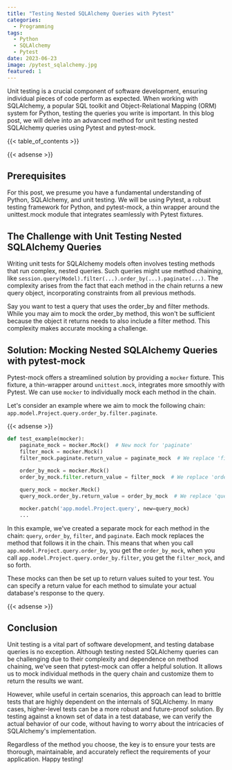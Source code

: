 ```yaml
---
title: "Testing Nested SQLAlchemy Queries with Pytest"
categories:
  - Programming
tags:
  - Python
  - SQLAlchemy
  - Pytest
date: 2023-06-23
image: /pytest_sqlalchemy.jpg
featured: 1
---
```

Unit testing is a crucial component of software development, ensuring individual pieces of code perform as expected. When working with SQLAlchemy, a popular SQL toolkit and Object-Relational Mapping (ORM) system for Python, testing the queries you write is important. In this blog post, we will delve into an advanced method for unit testing nested SQLAlchemy queries using Pytest and pytest-mock.

{{< table_of_contents >}}

{{< adsense >}}

## Prerequisites
For this post, we presume you have a fundamental understanding of Python, SQLAlchemy, and unit testing. We will be using Pytest, a robust testing framework for Python, and pytest-mock, a thin wrapper around the unittest.mock module that integrates seamlessly with Pytest fixtures.

## The Challenge with Unit Testing Nested SQLAlchemy Queries
Writing unit tests for SQLAlchemy models often involves testing methods that run complex, nested queries. Such queries might use method chaining, like `session.query(Model).filter(...).order_by(...).paginate(...)`. The complexity arises from the fact that each method in the chain returns a new query object, incorporating constraints from all previous methods.

Say you want to test a query that uses the order_by and filter methods. While you may aim to mock the order_by method, this won't be sufficient because the object it returns needs to also include a filter method. This complexity makes accurate mocking a challenge.

## Solution: Mocking Nested SQLAlchemy Queries with pytest-mock
Pytest-mock offers a streamlined solution by providing a `mocker` fixture. This fixture, a thin-wrapper around `unittest.mock`, integrates more smoothly with Pytest. We can use `mocker` to individually mock each method in the chain.

Let's consider an example where we aim to mock the following chain: `app.model.Project.query.order_by.filter.paginate`.

{{< adsense >}}

```python
def test_example(mocker):
    paginate_mock = mocker.Mock()  # New mock for 'paginate'
    filter_mock = mocker.Mock()
    filter_mock.paginate.return_value = paginate_mock  # We replace 'filter.paginate' with 'paginate_mock'
    
    order_by_mock = mocker.Mock()
    order_by_mock.filter.return_value = filter_mock  # We replace 'order_by.filter' with 'filter_mock'

    query_mock = mocker.Mock()
    query_mock.order_by.return_value = order_by_mock  # We replace 'query.order_by' with 'order_by_mock'

    mocker.patch('app.model.Project.query', new=query_mock)
    ...
```

In this example, we've created a separate mock for each method in the chain: `query`, `order_by`, `filter`, and `paginate`. Each mock replaces the method that follows it in the chain. This means that when you call `app.model.Project.query.order_by`, you get the `order_by_mock`, when you call `app.model.Project.query.order_by.filter`, you get the `filter_mock`, and so forth.

These mocks can then be set up to return values suited to your test. You can specify a return value for each method to simulate your actual database's response to the query.

{{< adsense >}}

## Conclusion

Unit testing is a vital part of software development, and testing database queries is no exception. Although testing nested SQLAlchemy queries can be challenging due to their complexity and dependence on method chaining, we've seen that pytest-mock can offer a helpful solution. It allows us to mock individual methods in the query chain and customize them to return the results we want.

However, while useful in certain scenarios, this approach can lead to brittle tests that are highly dependent on the internals of SQLAlchemy. In many cases, higher-level tests can be a more robust and future-proof solution. By testing against a known set of data in a test database, we can verify the actual behavior of our code, without having to worry about the intricacies of SQLAlchemy's implementation.

Regardless of the method you choose, the key is to ensure your tests are thorough, maintainable, and accurately reflect the requirements of your application. Happy testing!